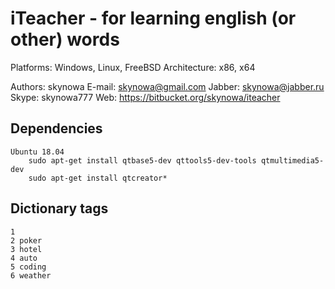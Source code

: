 # iTeacher - for learning english (or other) words

Platforms:      Windows, Linux, FreeBSD
Architecture:   x86, x64

Authors:        skynowa
E-mail:         skynowa@gmail.com
Jabber:         skynowa@jabber.ru
Skype:          skynowa777
Web:            https://bitbucket.org/skynowa/iteacher

## Dependencies

    Ubuntu 18.04
        sudo apt-get install qtbase5-dev qttools5-dev-tools qtmultimedia5-dev
        sudo apt-get install qtcreator*

## Dictionary tags

    1
    2 poker
    3 hotel
    4 auto
    5 coding
    6 weather
